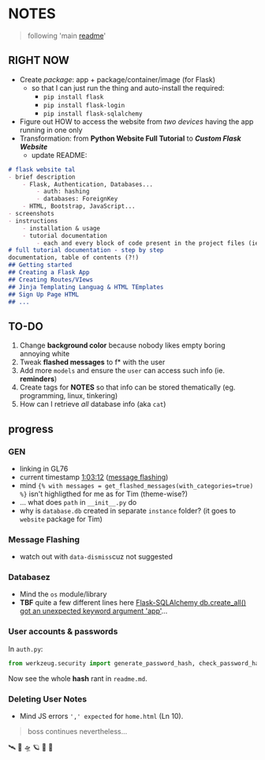 # NOTES

> following 'main [readme](readme.md)'

## RIGHT NOW
- Create *package*: app + package/container/image (for Flask)
    - so that I can just run the thing and auto-install the required:
        - `pip install flask`
        - `pip install flask-login`
        - `pip install flask-sqlalchemy`
- Figure out HOW to access the website from *two devices* having the app running in one only 
- Transformation: from **Python Website Full Tutorial** to ***Custom Flask Website***
    - update README:

```markdown
# flask website tal
- brief description
    - Flask, Authentication, Databases...
        - auth: hashing
        - databases: ForeignKey
    - HTML, Bootstrap, JavaScript...
- screenshots
- instructions
    - installation & usage
    - tutorial documentation
        - each and every block of code present in the project files (ie. `.py`, `.html` and `.js` files) are documented as snippets
# full tutorial documentation - step by step
documentation, table of contents (?!)
## Getting started
## Creating a Flask App
## Creating Routes/VIews
## Jinja Templating Languag & HTML TEmplates
## Sign Up Page HTML
## ...
```


## TO-DO
1. Change **background color** because nobody likes empty boring annoying white 
2. Tweak **flashed messages** to f* with the user
3. Add more `models` and ensure the `user` can access such info (ie. **reminders**)
4. Create tags for **NOTES** so that info can be stored thematically (eg. programming, linux, tinkering)
5. How can I retrieve *all* database info (aka `cat`)


## progress

### GEN
- linking in GL76 <!-- SLIT/blob/week43 [file](/SLIT-projects/05-CODE_Programming/05-flask-build_website/)website -->
- current timestamp [1:03:12](https://youtu.be/dam0GPOAvVI) ([message flashing](readme.md#message-flashing))
- mind `{% with messages = get_flashed_messages(with_categories=true) %}` isn't highligthed for me as for Tim (theme-wise?)
- ... what does `path` in `__init__.py` do
- why is `database.db` created in separate `instance` folder? (it goes to `website` package for Tim)

### Message Flashing
- watch out with `data-dismiss`cuz not suggested

### Databasez
- Mind the `os` module/library
- **TBF** quite a few different lines here [Flask-SQLAlchemy db.create_all() got an unexpected keyword argument 'app'](https://stackoverflow.com/questions/73968584/flask-sqlalchemy-db-create-all-got-an-unexpected-keyword-argument-app)...

### User accounts & passwords
In `auth.py`:
```python
from werkzeug.security import generate_password_hash, check_password_hash
```
Now see the whole **hash** rant in `readme.md`.

### Deleting User Notes
- Mind JS errors `',' expected` for `home.html` (Ln 10).
> boss continues nevertheless...

🛰️ 🚀 🛸 🪐 🌠 🌌